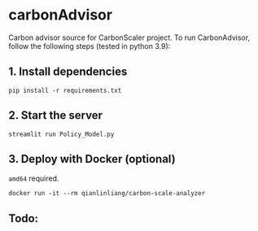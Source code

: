 # carbonAdvisor
Carbon advisor source for CarbonScaler project. To run CarbonAdvisor, follow the following steps (tested in python 3.9):


## 1. Install dependencies

```pip install -r requirements.txt```

## 2. Start the server

```streamlit run Policy_Model.py```

## 3. Deploy with Docker (optional)

`amd64` required.

```docker run -it --rm qianlinliang/carbon-scale-analyzer```

## Todo:
